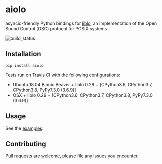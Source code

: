 # aiolo
asyncio-friendly Python bindings for [liblo](http://liblo.sourceforge.net/), an implementation of the Open Sound Control (OSC) protocol for POSIX systems.

![build_status](https://travis-ci.org/elijahr/aiolo.svg?branch=master)

## Installation

```shell
pip install aiolo
```

Tests run on Travis CI with the following configurations:
* Ubuntu 18.04 Bionic Beaver + liblo 0.29 + [CPython3.6, CPython3.7, CPython3.8, PyPy7.3.0 (3.6.9)]
* OSX + liblo 0.29 + [CPython3.6, CPython3.7, CPython3.8, PyPy7.3.0 (3.6.9)]

## Usage

See the [examples](https://github.com/elijahr/aiolo/blob/master/examples).

## Contributing

Pull requests are welcome, please file any issues you encounter.